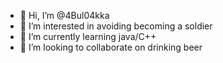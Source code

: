 - 👋 Hi, I’m @4Bul04kka
- 👀 I’m interested in avoiding becoming a soldier
- 🌱 I’m currently learning java/C++
- 💞️ I’m looking to collaborate on drinking beer

<!---
4Bul04kka/4Bul04kka is a ✨ special ✨ repository because its `README.md` (this file) appears on your GitHub profile.
You can click the Preview link to take a look at your changes.
--->
